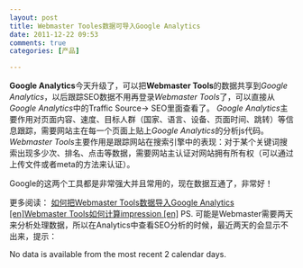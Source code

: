 ```yaml
---
layout: post
title: Webmaster Tooles数据可导入Google Analytics
date: 2011-12-22 09:53
comments: true
categories: [产品]

---
```

<strong>Google Analytics</strong>今天升级了，可以把<strong>Webmaster Tools</strong>的数据共享到<em>Google Analytics</em>，以后跟踪SEO数据不用再登录<em>Webmaster Tools</em>了，可以直接从<em>Google Analytics</em>中的Traffic Source-&gt; SEO里面查看了。
<img class="aligncenter size-full wp-image-1086" title="webmaster" src="http://yuguo.us/files/2011/12/webmaster.png" alt=""   /><em>Google Analytics</em>主要作用对页面内容、速度、目标人群（国家、语言、设备、页面时间、跳转）等信息跟踪，需要网站主在每一个页面上贴上<em>Google Analytics</em>的分析js代码。
<em>Webmaster Tools</em>主要作用是跟踪网站在搜索引擎中的表现：对于某个关键词搜索出现多少次、排名、点击等数据，需要网站主认证对网站拥有所有权（可以通过上传文件或者meta的方法来认证）。

Google的这两个工具都是非常强大并且常用的，现在数据互通了，非常好！

更多阅读：
<a href="http://support.google.com/analytics/bin/answer.py?hl=en&amp;topic=1308589&amp;answer=1308617#utm_medium=email&amp;utm_source=analytics&amp;utm_campaign=dec2011&amp;utm_content=webmaster_instuctions">如何把Webmaster Tools数据导入Google Analytics [en]</a><a href="http://www.seroundtable.com/google-impressions-14057.html">Webmaster Tools如何计算impression [en]</a>
PS. 可能是Webmaster需要两天来分析处理数据，所以在Analytics中查看SEO分析的时候，最近两天的会显示不出来，提示：

No data is available from the most recent 2 calendar days.


